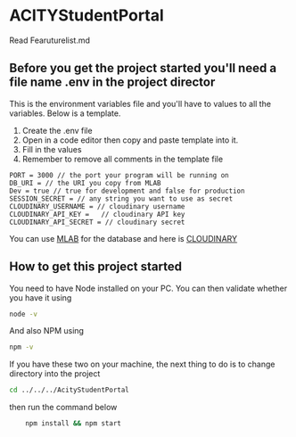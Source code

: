 # ACITYStudentPortal

Read Fearuturelist.md

## Before you get the project started you'll need a file name .env in the project director
This is the environment variables file and you'll have to values to all the variables.
Below is a template. 
1. Create the .env file
2. Open in a code editor then copy and paste template into it.
3. Fill in the values
4. Remember to remove all comments in the template file
```text
PORT = 3000 // the port your program will be running on
DB_URI = // the URI you copy from MLAB
Dev = true // true for development and false for production
SESSION_SECRET = // any string you want to use as secret
CLOUDINARY_USERNAME = // cloudinary username
CLOUDINARY_API_KEY =   // cloudinary API key
CLOUDINARY_API_SECRET = // cloudinary secret
```
You can use [MLAB](http://mlab.com/) for the database and here is [CLOUDINARY](https://cloudinary.com/)

## How to get this project started
You need to have Node installed on your PC. You can then validate whether you have it using
```bash
node -v
```
And also NPM using
```bash
npm -v
```

If you have these two on your machine, the next thing to do is to change directory into the project
```bash
cd ../../../AcityStudentPortal
```
then run the command below
```bash
    npm install && npm start
```